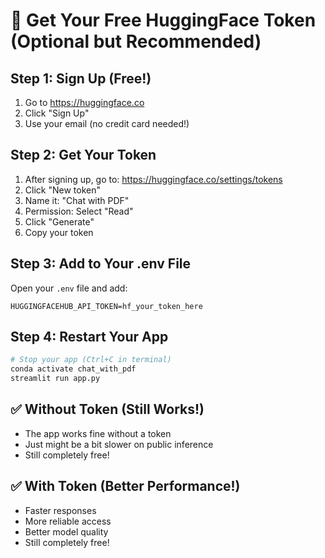 # 🚀 Get Your Free HuggingFace Token (Optional but Recommended)

## Step 1: Sign Up (Free!)
1. Go to https://huggingface.co
2. Click "Sign Up" 
3. Use your email (no credit card needed!)

## Step 2: Get Your Token
1. After signing up, go to: https://huggingface.co/settings/tokens
2. Click "New token"
3. Name it: "Chat with PDF"
4. Permission: Select "Read"
5. Click "Generate"
6. Copy your token

## Step 3: Add to Your .env File
Open your `.env` file and add:
```
HUGGINGFACEHUB_API_TOKEN=hf_your_token_here
```

## Step 4: Restart Your App
```bash
# Stop your app (Ctrl+C in terminal)
conda activate chat_with_pdf
streamlit run app.py
```

## ✅ Without Token (Still Works!)
- The app works fine without a token
- Just might be a bit slower on public inference
- Still completely free!

## ✅ With Token (Better Performance!)
- Faster responses
- More reliable access
- Better model quality
- Still completely free!
